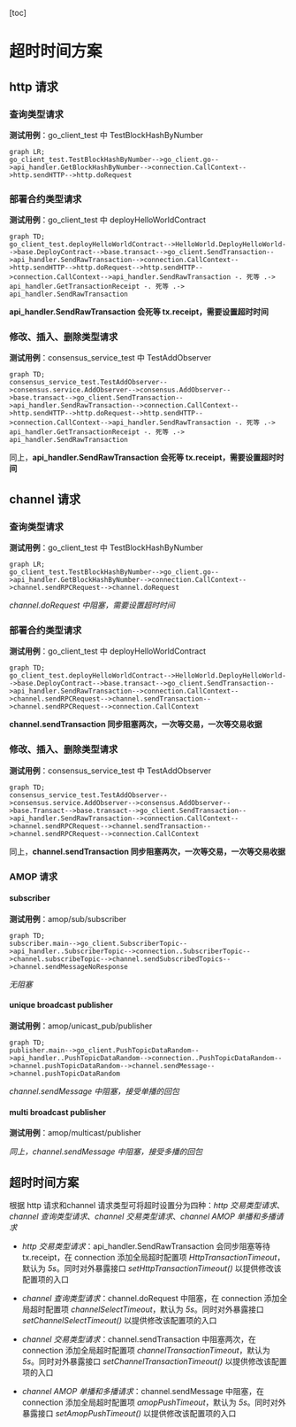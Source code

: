 [toc]

# 超时时间方案

## http 请求

### 查询类型请求

**测试用例**：go_client_test 中 TestBlockHashByNumber 

```mermaid
graph LR;
go_client_test.TestBlockHashByNumber-->go_client.go-->api_handler.GetBlockHashByNumber-->connection.CallContext-->http.sendHTTP-->http.doRequest
```

### 部署合约类型请求

**测试用例**：go_client_test 中 deployHelloWorldContract

```mermaid
graph TD;
go_client_test.deployHelloWorldContract-->HelloWorld.DeployHelloWorld-->base.DeployContract-->base.transact-->go_client.SendTransaction-->api_handler.SendRawTransaction-->connection.CallContext-->http.sendHTTP-->http.doRequest-->http.sendHTTP-->connection.CallContext-->api_handler.SendRawTransaction -. 死等 .-> api_handler.GetTransactionReceipt -. 死等 .-> api_handler.SendRawTransaction
```

**api_handler.SendRawTransaction 会死等 tx.receipt，需要设置超时时间**

### 修改、插入、删除类型请求

**测试用例**：consensus_service_test 中 TestAddObserver

```mermaid
graph TD;
consensus_service_test.TestAddObserver-->consensus.service.AddObserver-->consensus.AddObserver-->base.transact-->go_client.SendTransaction-->api_handler.SendRawTransaction-->connection.CallContext-->http.sendHTTP-->http.doRequest-->http.sendHTTP-->connection.CallContext-->api_handler.SendRawTransaction -. 死等 .-> api_handler.GetTransactionReceipt -. 死等 .-> api_handler.SendRawTransaction
```

同上，**api_handler.SendRawTransaction 会死等 tx.receipt，需要设置超时时间**

## channel 请求

### 查询类型请求

**测试用例**：go_client_test 中 TestBlockHashByNumber 

```mermaid
graph LR;
go_client_test.TestBlockHashByNumber-->go_client.go-->api_handler.GetBlockHashByNumber-->connection.CallContext-->channel.sendRPCRequest-->channel.doRequest
```

*channel.doRequest 中阻塞，需要设置超时时间*

### 部署合约类型请求

**测试用例**：go_client_test 中 deployHelloWorldContract

```mermaid
graph TD;
go_client_test.deployHelloWorldContract-->HelloWorld.DeployHelloWorld-->base.DeployContract-->base.transact-->go_client.SendTransaction-->api_handler.SendRawTransaction-->connection.CallContext-->channel.sendRPCRequest-->channel.sendTransaction-->channel.sendRPCRequest-->connection.CallContext
```

**channel.sendTransaction 同步阻塞两次，一次等交易，一次等交易收据**

### 修改、插入、删除类型请求

**测试用例**：consensus_service_test 中 TestAddObserver

```mermaid
graph TD;
consensus_service_test.TestAddObserver-->consensus.service.AddObserver-->consensus.AddObserver-->base.Transact-->base.transact-->go_client.SendTransaction-->api_handler.SendRawTransaction-->connection.CallContext-->channel.sendRPCRequest-->channel.sendTransaction-->channel.sendRPCRequest-->connection.CallContext
```

同上，**channel.sendTransaction 同步阻塞两次，一次等交易，一次等交易收据**

### AMOP 请求

#### subscriber

**测试用例**：amop/sub/subscriber

```mermaid
graph TD;
subscriber.main-->go_client.SubscriberTopic-->api_handler..SubscriberTopic-->connection..SubscriberTopic-->channel.subscribeTopic-->channel.sendSubscribedTopics-->channel.sendMessageNoResponse
```

*无阻塞*

#### unique broadcast publisher

**测试用例**：amop/unicast_pub/publisher

```mermaid
graph TD;
publisher.main-->go_client.PushTopicDataRandom-->api_handler..PushTopicDataRandom-->connection..PushTopicDataRandom-->channel.pushTopicDataRandom-->channel.sendMessage-->channel.pushTopicDataRandom
```

*channel.sendMessage 中阻塞，接受单播的回包*

#### multi broadcast publisher 

**测试用例**：amop/multicast/publisher

*同上，channel.sendMessage 中阻塞，接受多播的回包*

## 超时时间方案

根据 http 请求和channel 请求类型可将超时设置分为四种：*http 交易类型请求*、*channel 查询类型请求*、*channel 交易类型请求*、*channel AMOP 单播和多播请求*

- *http 交易类型请求*：api_handler.SendRawTransaction 会同步阻塞等待 tx.receipt，在 connection 添加全局超时配置项 *HttpTransactionTimeout*，默认为 *5s*。同时对外暴露接口 *setHttpTransactionTimeout()* 以提供修改该配置项的入口
- *channel 查询类型请求*：channel.doRequest 中阻塞，在 connection 添加全局超时配置项 *channelSelectTimeout*，默认为 *5s*。同时对外暴露接口 *setChannelSelectTimeout()* 以提供修改该配置项的入口

- *channel 交易类型请求*：channel.sendTransaction 中阻塞两次，在 connection 添加全局超时配置项 *channelTransactionTimeout*，默认为 *5s*。同时对外暴露接口 *setChannelTransactionTimeout()* 以提供修改该配置项的入口

- *channel AMOP 单播和多播请求*：channel.sendMessage 中阻塞，在 connection 添加全局超时配置项 *amopPushTimeout*，默认为 *5s*。同时对外暴露接口 *setAmopPushTimeout()* 以提供修改该配置项的入口